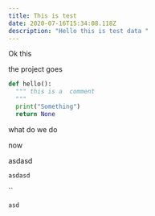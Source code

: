 ```yaml
---
title: This is test
date: 2020-07-16T15:34:08.118Z
description: "Hello this is test data "
---
```

Ok this 

the project goes

```python
def hello():
  """ this is a  comment
  """
  print("Something")
  return None
```

what do we do 

now 

asdasd

`asdasd`

``

`asd`